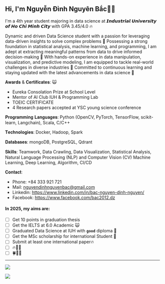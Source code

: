## Hi, I'm Nguyễn Đình Nguyên Bắc👋🏼
I'm a 4th year student majoring in data science at 𝙄𝙣𝙙𝙪𝙨𝙩𝙧𝙞𝙖𝙡 𝙐𝙣𝙞𝙫𝙚𝙧𝙨𝙞𝙩𝙮 𝙤𝙛 𝙃𝙤 𝘾𝙝𝙞 𝙈𝙞𝙣𝙝 𝘾𝙞𝙩𝙮 with GPA 3.45/4.0 🔥

Dynamic and driven Data Science student with a passion for leveraging data-driven insights to solve complex problems 🥳 Possessing a strong foundation in statistical analysis, machine learning, and programming, I am adept at extracting meaningful patterns from data to drive informed decision-making 🙌 With hands-on experience in data manipulation, visualization, and predictive modeling, I am equipped to tackle real-world challenges in diverse industries 🚀 Committed to continuous learning and staying updated with the latest advancements in data science 🤟

𝐀𝐰𝐚𝐫𝐝𝐬 & 𝐂𝐞𝐫𝐭𝐢𝐟𝐢𝐜𝐚𝐭𝐞𝐬: 🙀
- Eureka Consolation Prize at School Level
- Mentor of AI Club IUH & Programming Lab
- TOEIC CERTIFICATE 
- 4 Research papers accepted at YSC young science conference

𝐏𝐫𝐨𝐠𝐫𝐚𝐦𝐦𝐢𝐧𝐠 𝐋𝐚𝐧𝐠𝐮𝐚𝐠𝐞𝐬: Python (OpenCV, PyTorch, TensorFlow, scikit-learn, Langchain), Scala, C/C++

𝐓𝐞𝐜𝐡𝐧𝐨𝐥𝐨𝐠𝐢𝐞𝐬: Docker, Hadoop, Spark

𝐃𝐚𝐭𝐚𝐛𝐚𝐬𝐞𝐬: mongoDB, PostgreSQL, Qdrant

𝐒𝐤𝐢𝐥𝐥𝐬: Teamwork, Data Crawling, Data Visualization, Statistical Analysis, Natural Language Processing (NLP) and Computer Vision (CV) Machine Learning, Deep Learning, Algorithm, CI/CD

𝐂𝐨𝐧𝐭𝐚𝐜𝐭:
- Phone: +84 333 921 721
- Mail: nguyendinhnguyenbac@gmail.com
- Linkedin: https://www.linkedin.com/in/bac-nguyen-dinh-nguyen/
- Facebook: https://www.facebook.com/bac2012.dz

#### In 2025, my aims are:
- [ ] Get 10 points in graduation thesis
- [ ] Get the IELTS at 6.0 Academic 🙀
- [ ] Graduated Data Science at IUH with **`good`** diploma 🤟
- [ ] Get the MSc scholarship for international Student 🚀
- [ ] Submit at least one international paper🔥
- [ ] 🔥🥳🙌
- [ ] 🍀🥹🚀

---
![](https://github-readme-stats.vercel.app/api?username=bacnguyenne&show_icons=true&theme=transparent)

![](https://komarev.com/ghpvc/?username=bacnguyenne&color=blue)
